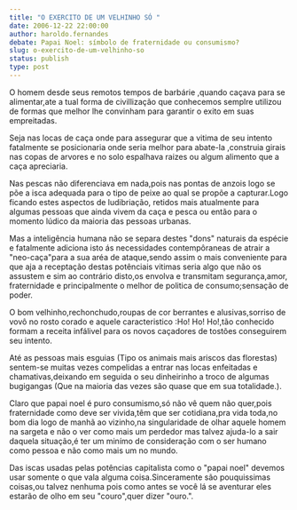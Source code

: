 ```yaml
---
title: "O EXERCITO DE UM VELHINHO SÓ "
date: 2006-12-22 22:00:00
author: haroldo.fernandes
debate: Papai Noel: símbolo de fraternidade ou consumismo? 
slug: o-exercito-de-um-velhinho-so
status: publish 
type: post
---
```


O homem desde seus remotos tempos de barbárie ,quando caçava para se alimentar,ate a tual forma de civillização que conhecemos semplre utilizou de formas que melhor lhe convinham para garantir o exito em suas empreitadas.  

Seja nas locas de caça onde para assegurar que a vitima de seu intento fatalmente se posicionaria onde seria melhor para abate-la ,construia girais nas copas de arvores e no solo espalhava raizes ou algum alimento que a caça apreciaria.  

Nas pescas não diferenciava em nada,pois nas pontas de anzois logo se põe a isca adequada para o tipo de peixe ao qual se propõe a capturar.Logo ficando estes aspectos de ludibriação, retidos mais atualmente para algumas pessoas que ainda vivem da caça e pesca ou então para o momento lúdico da maioria das pessoas urbanas.   

Mas a inteligência humana não se separa destes "dons" naturais da espécie e fatalmente adiciona isto ás necessidades contempôraneas de atrair a "neo-caça"para a sua aréa de ataque,sendo assim o mais conveniente para que aja a receptação destas potênciais vitimas seria algo que não os assustem e sim ao contrário disto,os envolva e transmitam segurança,amor, fraternidade e principalmente o melhor de politica de consumo;sensação de poder.  

O bom velhinho,rechonchudo,roupas de cor berrantes e alusivas,sorriso de vovô no rosto corado e aquele caracteristico :Ho! Ho! Ho!,tão conhecido formam a receita infálivel para os novos caçadores de tostões conseguirem seu intento.  

Até as pessoas mais esguias (Tipo os animais mais ariscos das florestas) sentem-se muitas vezes compelidas a entrar nas locas enfeitadas e chamativas,deixando em seguida o seu dinheirinho a troco de algumas bugigangas (Que na maioria das vezes são quase que em sua totalidade.).  

Claro que papai noel é puro consumismo,só não vê quem não quer,pois fraternidade como deve ser vivida,têm que ser cotidiana,pra vida toda,no bom dia logo de manhã ao vizinho,na singularidade de olhar aquele homem na sargeta e não o ver como mais um perdedor mas talvez ajuda-lo a sair daquela situação,é ter um minímo de consideração com o ser humano como pessoa e não como mais um no mundo.  

Das iscas usadas pelas potências capitalista como o "papai noel" devemos usar somente o que vala alguma coisa.Sinceramente são pouquissimas coisas,ou talvez nenhuma pois como antes se você lá se aventurar eles estarão de olho em seu "couro",quer dizer "ouro.".
